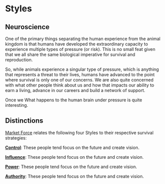 # Styles


## Neuroscience
One of the primary things separating the human experience from the animal kingdom is that humans have developed the extraordinary capacity to experience multiple types of pressure (or risk). This is no small feat given that we all share the same biological imperative for survival and reproduction.

So, while animals experience a singular type of pressure, which is anything that represents a threat to their lives, humans have advanced to the point where survival is only one of our concerns. We are also quite concerned with what other people think about us and how that impacts our ability to earn a living, advance in our careers and build a network of support.

Once we What happens to the human brain under pressure is quite interesting.


## Distinctions
[Market Force](www.marketforceglobal.com) relates the following four Styles to their respective survival strategies:

**[Control](control.md)**: These people tend focus on the future and create vision.

**[Influence](influence.md)**: These people tend focus on the future and create vision.

**[Power](power.md)**: These people tend focus on the future and create vision.

**[Authority](authority.md)**: These people tend focus on the future and create vision.
